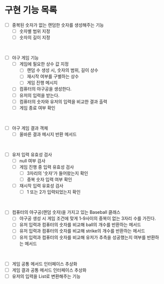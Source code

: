 # 구현 기능 목록

- [ ] 중복된 숫자가 없는 랜덤한 숫자를 생성해주는 기능
    - [ ] 숫자별 범위 지정
    - [ ] 숫자의 길이 지정

<br>

- [ ] 야구 게임 기능
    - [ ] 게임에 필요한 상수 값 지정
        - [ ] 랜덤 수 생성 시, 숫자의 범위, 길이 상수
        - [ ] 재시작 여부를 구별하는 상수
        - [ ] 게임 진행 메시지
    - [ ] 컴퓨터의 야구공을 생성한다.
    - [ ] 유저의 입력을 받는다.
    - [ ] 컴퓨터의 숫자와 유저의 입력을 비교한 결과 출력
    - [ ] 게임 종료 여부 확인

<br>

- [ ] 야구 게임 결과 객체
    - [ ] 올바른 결과 메시지 반환 메서드

<br>

- [ ] 유저 입력 유효성 검사
    - [ ] null 여부 검사
    - [ ] 게임 진행 중 입력 유효성 검사
        - [ ] 3자리의 '숫자'가 들어왔는지 확인
        - [ ] 중복 숫자 입력 여부 확인
    - [ ] 재시작 입력 유효성 검사
        - [ ] 1 또는 2가 입력되었는지 확인

<br>

- [ ] 컴퓨터의 야구공(랜덤 숫자)을 가지고 있는 Baseball 클래스
    - [ ] 야구공 생성 시 게임 조건에 맞게 1-9사이의 중복이 없는 3자리 수를 가진다.
    - [ ] 유저 입력과 컴퓨터의 숫자를 비교해 ball의 개수를 반환하는 메서드
    - [ ] 유저 입력과 컴퓨터의 숫자를 비교해 strike의 개수를 반환하는 메서드
    - [ ] 유저 입력과 컴퓨터의 숫자를 비교해 유저가 추측을 성공했는지 여부를 반환하는 메서드

<br>

- [ ] 게임 공통 메서드 인터페이스 추상화
- [ ] 게임 결과 공통 메서드 인터페이스 추상화
- [ ] 유저의 입력을 List로 변환해주는 기능